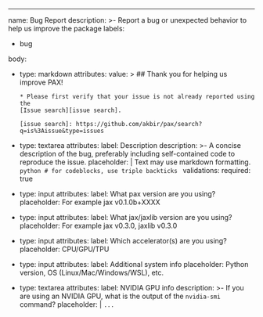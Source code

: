 ---
name: Bug Report
description: >-
  Report a bug or unexpected behavior to help us improve the package
labels:
- bug

body:
- type: markdown
  attributes:
    value: >
      ## Thank you for helping us improve PAX!

      * Please first verify that your issue is not already reported using the
      [Issue search][issue search].

      [issue search]: https://github.com/akbir/pax/search?q=is%3Aissue&type=issues
- type: textarea
  attributes:
    label: Description
    description: >-
      A concise description of the bug, preferably including self-contained
      code to reproduce the issue.
    placeholder: |
      Text may use markdown formatting.
      ```python
      # for codeblocks, use triple backticks
      ```
  validations:
    required: true
- type: input
  attributes:
    label: What pax version are you using?
    placeholder: For example jax v0.1.0b+XXXX
- type: input
  attributes:
    label: What jax/jaxlib version are you using?
    placeholder: For example jax v0.3.0, jaxlib v0.3.0
- type: input
  attributes:
    label: Which accelerator(s) are you using?
    placeholder: CPU/GPU/TPU
- type: input
  attributes:
    label: Additional system info
    placeholder: Python version, OS (Linux/Mac/Windows/WSL), etc.
- type: textarea
  attributes:
    label: NVIDIA GPU info
    description: >-
      If you are using an NVIDIA GPU, what is the output of the `nvidia-smi` command?
    placeholder: |
      ```
      ...
      ```
